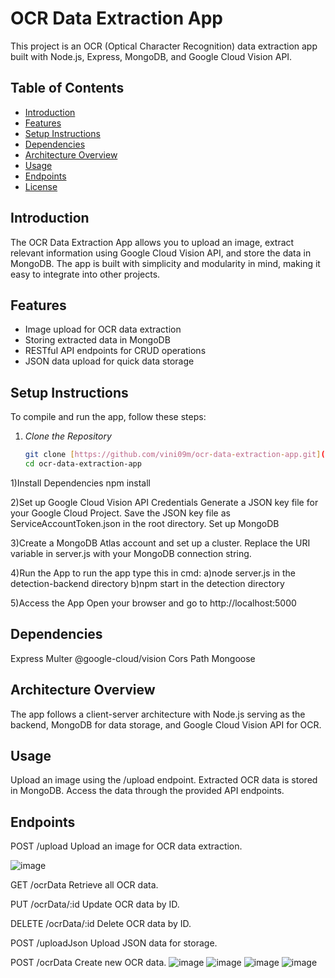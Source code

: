 # OCR Data Extraction App

This project is an OCR (Optical Character Recognition) data extraction app built with Node.js, Express, MongoDB, and Google Cloud Vision API.

## Table of Contents
- [Introduction](#introduction)
- [Features](#features)
- [Setup Instructions](#setup-instructions)
- [Dependencies](#dependencies)
- [Architecture Overview](#architecture-overview)
- [Usage](#usage)
- [Endpoints](#endpoints)
- [License](#license)

## Introduction

The OCR Data Extraction App allows you to upload an image, extract relevant information using Google Cloud Vision API, and store the data in MongoDB. The app is built with simplicity and modularity in mind, making it easy to integrate into other projects.

## Features

- Image upload for OCR data extraction
- Storing extracted data in MongoDB
- RESTful API endpoints for CRUD operations
- JSON data upload for quick data storage

## Setup Instructions

To compile and run the app, follow these steps:

1. *Clone the Repository*
   ```bash
   git clone [https://github.com/vini09m/ocr-data-extraction-app.git](https://github.com/vini09m/IdcardOcr.git)https://github.com/vini09m/IdcardOcr.git
   cd ocr-data-extraction-app
   
1)Install Dependencies
npm install

2)Set up Google Cloud Vision API Credentials
Generate a JSON key file for your Google Cloud Project.
Save the JSON key file as ServiceAccountToken.json in the root directory.
Set up MongoDB

3)Create a MongoDB Atlas account and set up a cluster.
Replace the URI variable in server.js with your MongoDB connection string.

4)Run the App
to run the app type this in cmd:
a)node server.js in the detection-backend directory
b)npm start in the detection directory

5)Access the App
Open your browser and go to http://localhost:5000

## Dependencies

Express
Multer
@google-cloud/vision
Cors
Path
Mongoose

## Architecture Overview
The app follows a client-server architecture with Node.js serving as the backend, MongoDB for data storage, and Google Cloud Vision API for OCR.

## Usage
Upload an image using the /upload endpoint.
Extracted OCR data is stored in MongoDB.
Access the data through the provided API endpoints.

## Endpoints
POST /upload
Upload an image for OCR data extraction.

![image](https://github.com/vini09m/IdcardOcr/assets/108429128/d51b355a-fd77-4641-86de-6f6fe17c4fae)



GET /ocrData
Retrieve all OCR data.

PUT /ocrData/:id
Update OCR data by ID.

DELETE /ocrData/:id
Delete OCR data by ID.

POST /uploadJson
Upload JSON data for storage.

POST /ocrData
Create new OCR data.
![image](https://github.com/vini09m/IdcardOcr/assets/108429128/52b60911-5950-4dad-9015-9c37495a5309)
![image](https://github.com/vini09m/IdcardOcr/assets/108429128/04f81336-583a-4803-80c9-4af37e70802f)
![image](https://github.com/vini09m/IdcardOcr/assets/108429128/d2958a59-ec0c-497a-a438-9a49db4facb0)
![image](https://github.com/vini09m/IdcardOcr/assets/108429128/ffb1452d-74a6-4ce2-a159-88f3959aedc3)


